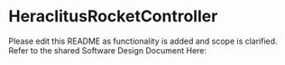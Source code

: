# HeraclitusRocketController
Please edit this README as functionality is added and scope is clarified.
Refer to the shared Software Design Document Here:
